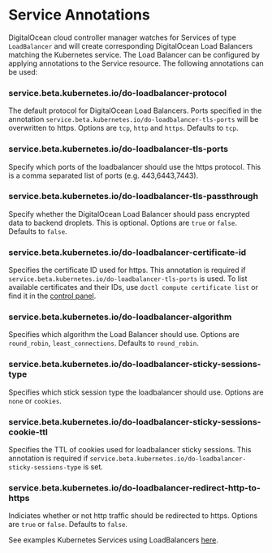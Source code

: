 # Service Annotations

DigitalOcean cloud controller manager watches for Services of type `LoadBalancer` and will create corresponding DigitalOcean Load Balancers matching the Kubernetes service. The Load Balancer can be configured by applying annotations to the Service resource. The following annotations can be used:

### service.beta.kubernetes.io/do-loadbalancer-protocol

The default protocol for DigitalOcean Load Balancers. Ports specified in the annotation `service.beta.kubernetes.io/do-loadbalancer-tls-ports` will be overwritten to https. Options are `tcp`, `http` and `https`. Defaults to `tcp`.

### service.beta.kubernetes.io/do-loadbalancer-tls-ports 

Specify which ports of the loadbalancer should use the https protocol. This is a comma separated list of ports (e.g. 443,6443,7443).

### service.beta.kubernetes.io/do-loadbalancer-tls-passthrough

Specify whether the DigitalOcean Load Balancer should pass encrypted data to backend droplets. This is optional. Options are `true` or `false`. Defaults to `false`.

### service.beta.kubernetes.io/do-loadbalancer-certificate-id

Specifies the certificate ID used for https. This annotation is required if `service.beta.kubernetes.io/do-loadbalancer-tls-ports` is used. To list available certificates and their IDs, use `doctl compute certificate list` or find it in the [control panel](https://cloud.digitalocean.com/account/security).

### service.beta.kubernetes.io/do-loadbalancer-algorithm 

Specifies which algorithm the Load Balancer should use. Options are `round_robin`, `least_connections`. Defaults to `round_robin`.

### service.beta.kubernetes.io/do-loadbalancer-sticky-sessions-type

Specifies which stick session type the loadbalancer should use. Options are `none` or `cookies`.

### service.beta.kubernetes.io/do-loadbalancer-sticky-sessions-cookie-ttl 

Specifies the TTL of cookies used for loadbalancer sticky sessions. This annotation is required if `service.beta.kubernetes.io/do-loadbalancer-sticky-sessions-type` is set. 

### service.beta.kubernetes.io/do-loadbalancer-redirect-http-to-https

Indiciates whether or not http traffic should be redirected to https. Options are `true` or `false`. Defaults to `false`.


See examples Kubernetes Services using LoadBalancers [here](examples/loadbalancers/).
